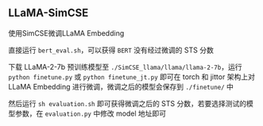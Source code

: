 ## LLaMA-SimCSE

使用SimCSE微调LLaMA Embedding

直接运行 `bert_eval.sh`，可以获得 `BERT` 没有经过微调的 STS 分数

下载 LLaMA-2-7b 预训练模型至 `./SimCSE_llama/llama/llama-2-7b`，运行 `python finetune.py` 或 `python finetune_jt.py` 即可在 torch 和 jittor 架构上对 LLaMA Embedding 进行微调，微调之后的模型会保存到 `./finetune/` 中

然后运行 `sh evaluation.sh` 即可获得微调之后的 STS 分数，若要选择测试的模型参数，在 `evaluation.py` 中修改 model 地址即可
